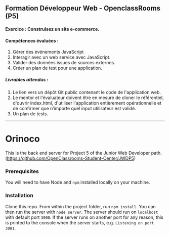 ## Formation Développeur Web - OpenclassRooms (P5)

#### __Exercice :__ Construisez un site e-commerce.

#### __Compétences évaluées :__
 1. Gérer des événements JavaScript
 2. Interagir avec un web service avec JavaScript.
 3. Valider des données issues de sources externes.
 4. Créer un plan de test pour une application.

##### __Livrables attendus :__ 
1. Le lien vers un dépôt Git public contenant le code de l'application web.
2. Le mentor et l'évaluateur doivent être en mesure de cloner le référentiel, d'ouvrir index.html, d'utiliser l'application entièrement opérationnelle et de confirmer que n’importe quel input utilisateur est validé.
3. Un plan de tests.

--- --- --- 

# Orinoco #

This is the back end server for Project 5 of the Junior Web Developer path. (https://github.com/OpenClassrooms-Student-Center/JWDP5)

### Prerequisites ###

You will need to have Node and `npm` installed locally on your machine.

### Installation ###

Clone this repo. From within the project folder, run `npm install`. You 
can then run the server with `node server`. 
The server should run on `localhost` with default port `3000`. If the
server runs on another port for any reason, this is printed to the
console when the server starts, e.g. `Listening on port 3001`.
